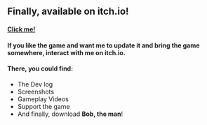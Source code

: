 ## Finally, available on itch.io!


#### [Click me!](hellbounce.itch.io/bob-the-man)

#### If you like the game and want me to update it and bring the game somewhere, interact with me on itch.io.

#### There, you could find:
- The Dev log
- Screenshots
- Gameplay Videos
- Support the game
- And finally, download **Bob, the man**!
